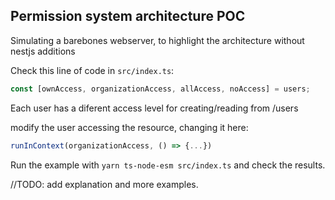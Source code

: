 ## Permission system architecture POC

Simulating a barebones webserver, to highlight the architecture without nestjs additions

Check this line of code in `src/index.ts`:

```typescript
const [ownAccess, organizationAccess, allAccess, noAccess] = users;
```

Each user has a diferent access level for creating/reading from /users

modify the user accessing the resource, changing it here:

```typescript
runInContext(organizationAccess, () => {...})
```

Run the example with `yarn ts-node-esm src/index.ts` and check the results.

//TODO: add explanation and more examples.
